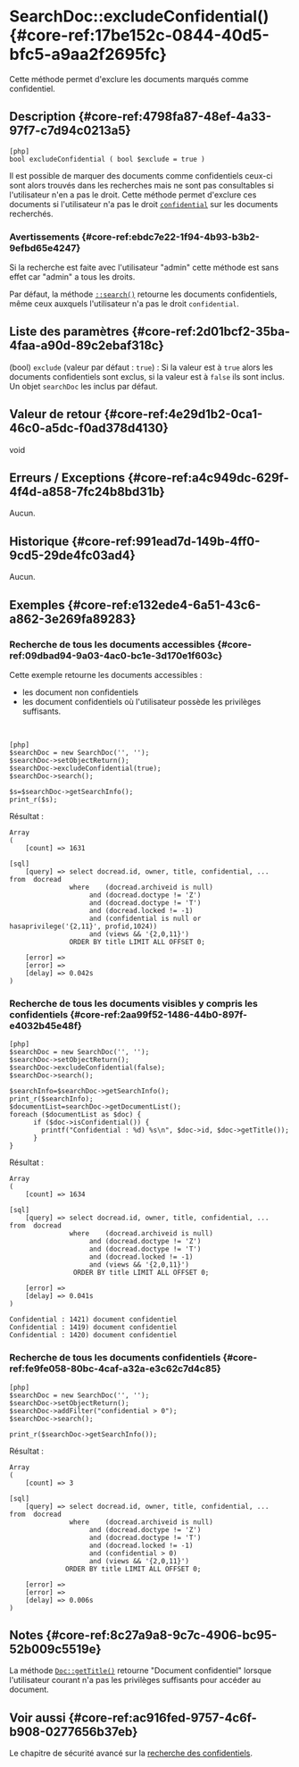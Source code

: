 # SearchDoc::excludeConfidential() {#core-ref:17be152c-0844-40d5-bfc5-a9aa2f2695fc}

<div class="short-description">
Cette méthode permet d'exclure les documents marqués comme confidentiel.
</div>


## Description {#core-ref:4798fa87-48ef-4a33-97f7-c7d94c0213a5}

    [php]
    bool excludeConfidential ( bool $exclude = true )

Il est possible de marquer des documents comme confidentiels ceux-ci sont alors
trouvés dans les recherches mais ne sont pas consultables si l'utilisateur n'en
a pas le droit. Cette méthode permet d'exclure ces documents si l'utilisateur
n'a pas le droit [`confidential`][docacl] sur les documents recherchés.

### Avertissements {#core-ref:ebdc7e22-1f94-4b93-b3b2-9efbd65e4247}

Si la recherche est faite avec l'utilisateur "admin" cette méthode est
sans effet car "admin" a tous les droits.

Par défaut, la méthode [`::search()`][search] retourne les documents
confidentiels, même ceux auxquels l'utilisateur n'a pas le droit `confidential`.

## Liste des paramètres {#core-ref:2d01bcf2-35ba-4faa-a90d-89c2ebaf318c}

(bool) `exclude` (valeur par défaut : `true`)
:   Si la valeur est à `true` alors les documents confidentiels sont exclus, 
    si la valeur est à `false` ils sont inclus. Un objet `searchDoc` les inclus
    par défaut.

## Valeur de retour {#core-ref:4e29d1b2-0ca1-46c0-a5dc-f0ad378d4130}

void

## Erreurs / Exceptions {#core-ref:a4c949dc-629f-4f4d-a858-7fc24b8bd31b}

Aucun.

## Historique {#core-ref:991ead7d-149b-4ff0-9cd5-29de4fc03ad4}

Aucun.

## Exemples {#core-ref:e132ede4-6a51-43c6-a862-3e269fa89283}

### Recherche de tous les documents accessibles {#core-ref:09dbad94-9a03-4ac0-bc1e-3d170e1f603c}

Cette exemple retourne les documents accessibles :

*   les document non confidentiels
*   les document confidentiels où l'utilisateur possède les privilèges suffisants.

&nbsp;

    [php]
    $searchDoc = new SearchDoc('', '');
    $searchDoc->setObjectReturn();
    $searchDoc->excludeConfidential(true);
    $searchDoc->search();
    
    $s=$searchDoc->getSearchInfo();
    print_r($s);

Résultat :

    Array
    (
        [count] => 1631
<!--beware there is no tab here for sql syntax-->

    [sql]
        [query] => select docread.id, owner, title, confidential, ...  from  docread  
                   where    (docread.archiveid is null) 
                        and (docread.doctype != 'Z') 
                        and (docread.doctype != 'T') 
                        and (docread.locked != -1) 
                        and (confidential is null or hasaprivilege('{2,11}', profid,1024)) 
                        and (views && '{2,0,11}') 
                   ORDER BY title LIMIT ALL OFFSET 0;

        [error] => 
        [error] => 
        [delay] => 0.042s
    )



### Recherche de tous les documents visibles y compris les confidentiels {#core-ref:2aa99f52-1486-44b0-897f-e4032b45e48f}

    [php]
    $searchDoc = new SearchDoc('', '');
    $searchDoc->setObjectReturn();
    $searchDoc->excludeConfidential(false);
    $searchDoc->search();
    
    $searchInfo=$searchDoc->getSearchInfo();
    print_r($searchInfo);
    $documentList=searchDoc->getDocumentList();
    foreach ($documentList as $doc) {
          if ($doc->isConfidential()) {
            printf("Confidential : %d) %s\n", $doc->id, $doc->getTitle());
          }
    }

Résultat :

    Array
    (
        [count] => 1634
<!--beware there is no tab here for sql syntax-->

    [sql]
        [query] => select docread.id, owner, title, confidential, ...  from  docread  
                   where    (docread.archiveid is null) 
                        and (docread.doctype != 'Z') 
                        and (docread.doctype != 'T') 
                        and (docread.locked != -1) 
                        and (views && '{2,0,11}') 
                    ORDER BY title LIMIT ALL OFFSET 0;

        [error] => 
        [delay] => 0.041s
    )

    Confidential : 1421) document confidentiel
    Confidential : 1419) document confidentiel
    Confidential : 1420) document confidentiel



### Recherche de tous les documents confidentiels {#core-ref:fe9fe058-80bc-4caf-a32a-e3c62c7d4c85}

    [php]
    $searchDoc = new SearchDoc('', '');
    $searchDoc->setObjectReturn();
    $searchDoc->addFilter("confidential > 0");
    $searchDoc->search();
    
    print_r($searchDoc->getSearchInfo());

Résultat :

    Array
    (
        [count] => 3
<!--beware there is no tab here for sql syntax-->

    [sql]
        [query] => select docread.id, owner, title, confidential, ...  from  docread  
                   where    (docread.archiveid is null) 
                        and (docread.doctype != 'Z') 
                        and (docread.doctype != 'T') 
                        and (docread.locked != -1) 
                        and (confidential > 0) 
                        and (views && '{2,0,11}') 
                  ORDER BY title LIMIT ALL OFFSET 0;

        [error] => 
        [error] => 
        [delay] => 0.006s
    )

## Notes {#core-ref:8c27a9a8-9c7c-4906-bc95-52b009c5519e}

La méthode [`Doc::getTitle()`][gettitle] retourne "Document confidentiel"
lorsque l'utilisateur courant n'a pas les privilèges suffisants pour accéder au
document.

## Voir aussi {#core-ref:ac916fed-9757-4c6f-b908-0277656b37eb}

Le chapitre de sécurité avancé sur la [recherche des confidentiels][advancedConfidential].

<!-- links -->

[advancedConfidential]:         #core-ref:5da495b6-7e9f-4063-a254-3689bb786389
[docacl]:                       #core-ref:a99dcc5f-f42f-4574-bbfa-d7bb0573c95d
[search]:                       #core-ref:6f5cc024-66e4-429e-9071-67d4523a8e08
[gettitle]:                     #core-ref:84011cc8-2aec-4f39-81f0-c7ae803e4913